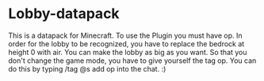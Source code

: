 # Lobby-datapack
This is a datapack for Minecraft. To use the Plugin you must have op. In order for the lobby to be recognized, you have to replace the bedrock at height 0 with air.
You can make the lobby as big as you want.
So that you don't change the game mode, you have to give yourself the tag op. You can do this by typing /tag @s add op into the chat.
:)
